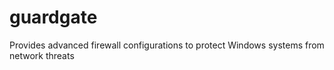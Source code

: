 # guardgate
 Provides advanced firewall configurations to protect Windows systems from network threats
